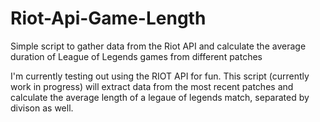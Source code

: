 # Riot-Api-Game-Length
Simple script to gather data from the Riot API and calculate the average duration of League of Legends games from different patches

I'm currently testing out using the RIOT API for fun. This script (currently work in progress) will extract data from the most recent 
patches and calculate the average length of a legaue of legends match, separated by divison as well. 
